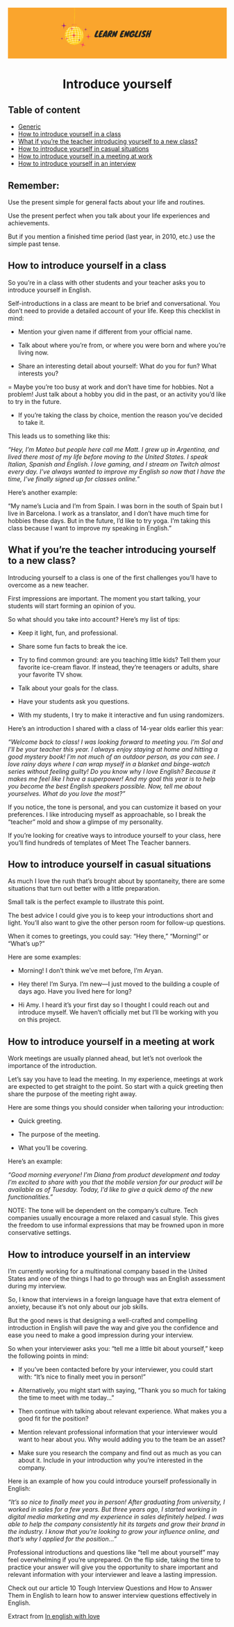 ![portada](/assets/learn_english.png)

<h1 align= "center">
    Introduce yourself
</h1>


## Table of content

- [Generic]()
- [How to introduce yourself in a class](#how-to-introduce-yourself-in-a-class)
- [What if you’re the teacher introducing yourself to a new class?]()
- [How to introduce yourself in casual situations]()
- [How to introduce yourself in a meeting at work]()
- [How to introduce yourself in an interview]()

## Remember:

Use the present simple for general facts about your life and routines.

Use the present perfect when you talk about your life experiences and achievements.

But if you mention a finished time period (last year, in 2010, etc.) use the simple past tense. 



## How to introduce yourself in a class
So you’re in a class with other students and your teacher asks you to introduce yourself in English.

Self-introductions in a class are meant to be brief and conversational. You don’t need to provide a detailed account of your life. Keep this checklist in mind: 

- Mention your given name if different from your official name. 

- Talk about where you’re from, or where you were born and where you’re living now. 

- Share an interesting detail about yourself: What do you for fun? What interests you?

= Maybe you’re too busy at work and don’t have time for hobbies. Not a problem! Just talk about a hobby you did in the past, or an activity you’d like to try in the future.

- If you’re taking the class by choice, mention the reason you’ve decided to take it.

This leads us to something like this:

*“Hey, I’m Mateo but people here call me Matt. I grew up in Argentina, and lived there most of my life before moving to the United States. I speak Italian, Spanish and English. I love gaming, and I stream on Twitch almost every day. I’ve always wanted to improve my English so now that I have the time, I’ve finally signed up for classes online.”*

Here’s another example:

“My name’s Lucia and I’m from Spain. I was born in the south of Spain but I live in Barcelona. I work as a translator, and I don’t have much time for hobbies these days. But in the future, I’d like to try yoga. I’m taking this class because I want to improve my speaking in English.”

## What if you’re the teacher introducing yourself to a new class?

Introducing yourself to a class is one of the first challenges you’ll have to overcome as a new teacher.

First impressions are important. The moment you start talking, your students will start forming an opinion of you. 

So what should you take into account? Here’s my list of tips:

- Keep it light, fun, and professional. 

- Share some fun facts to break the ice.

- Try to find common ground: are you teaching little kids? Tell them your favorite ice-cream flavor. If instead, they’re teenagers or adults, share your favorite TV show.

- Talk about your goals for the class.

- Have your students ask you questions. 

- With my students, I try to make it interactive and fun using randomizers.

Here’s an introduction I shared with a class of 14-year olds earlier this year:

*“Welcome back to class! I was looking forward to meeting you.
I’m Sol and I’ll be your teacher this year. I always enjoy staying at home and hitting a good mystery book! I’m not much of an outdoor person, as you can see. I love rainy days where I can wrap myself in a blanket and binge-watch series without feeling guilty!
Do you know why I love English? Because it makes me feel like I have a superpower! And my goal this year is to help you become the best English speakers possible. Now, tell me about yourselves. What do you love the most?”*

If you notice, the tone is personal, and you can customize it based on your preferences. I like introducing myself as approachable, so I break the “teacher” mold and show a glimpse of my personality.

If you’re looking for creative ways to introduce yourself to your class, here you’ll find hundreds of templates of Meet The Teacher banners. 



## How to introduce yourself in casual situations
As much I love the rush that’s brought about by spontaneity, there are some situations that turn out better with a little preparation. 

Small talk is the perfect example to illustrate this point. 

The best advice I could give you is to keep your introductions short and light. You’ll also want to give the other person room for follow-up questions. 

When it comes to greetings, you could say: “Hey there,” “Morning!” or “What’s up?” 

Here are some examples:

- Morning! I don’t think we’ve met before, I’m Aryan.

- Hey there! I’m Surya. I’m new—I just moved to the building a couple of days ago. Have you lived here for long?

- Hi Amy. I heard it’s your first day so I thought I could reach out and introduce myself. We haven’t officially met but I’ll be working with you on this project.

## How to introduce yourself in a meeting at work
Work meetings are usually planned ahead, but let’s not overlook the importance of the introduction. 

Let’s say you have to lead the meeting. In my experience, meetings at work are expected to get straight to the point. So start with a quick greeting then share the purpose of the meeting right away.

Here are some things you should consider when tailoring your introduction:

- Quick greeting.

- The purpose of the meeting.

- What you’ll be covering.

Here’s an example:

*“Good morning everyone! I’m Diana from product development and today I’m excited to share with you that the mobile version for our product will be available as of Tuesday. Today, I’d like to give a quick demo of the new functionalities.”*

NOTE: The tone will be dependent on the company’s culture. Tech companies usually encourage a more relaxed and casual style. This gives the freedom to use informal expressions that may be frowned upon in more conservative settings.

## How to introduce yourself in an interview
I’m currently working for a multinational company based in the United States and one of the things I had to go through was an English assessment during my interview.

So, I know that interviews in a foreign language have that extra element of anxiety, because it’s not only about our job skills. 

But the good news is that designing a well-crafted and compelling introduction in English will pave the way and give you the confidence and ease you need to make a good impression during your interview. 

So when your interviewer asks you: “tell me a little bit about yourself,” keep the following points in mind:

- If you’ve been contacted before by your interviewer, you could start with: “It’s nice to finally meet you in person!”

- Alternatively, you might start with saying, “Thank you so much for taking the time to meet with me today…”

- Then continue with talking about relevant experience. What makes you a good fit for the position?

- Mention relevant professional information that your interviewer would want to hear about you. Why would adding you to the team be an asset?

- Make sure you research the company and find out as much as you can about it. Include in your introduction why you’re interested in the company.

Here is an example of how you could introduce yourself professionally in English:

*“It’s so nice to finally meet you in person!
After graduating from university, I worked in sales for a few years. But three years ago, I started working in digital media marketing and my experience in sales definitely helped. I was able to help the company consistently hit its targets and grow their brand in the industry. I know that you’re looking to grow your influence online, and that’s why I applied for the position…”*

Professional introductions and questions like “tell me about yourself” may feel overwhelming if you’re unprepared. On the flip side, taking the time to practice your answer will give you the opportunity to share important and relevant information with your interviewer and leave a lasting impression.

Check out our article 10 Tough Interview Questions and How to Answer Them in English to learn how to answer interview questions effectively in English.




Extract from [In english with love](https://www.inenglishwithlove.com/blog/introduce-yourself-in-english)